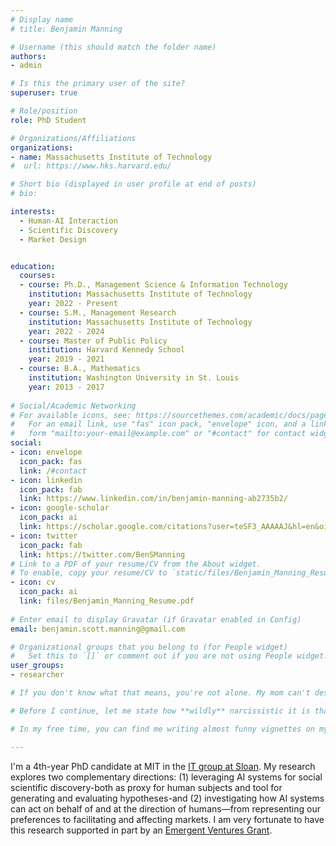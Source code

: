 ```yaml
---
# Display name
# title: Benjamin Manning

# Username (this should match the folder name)
authors: 
- admin

# Is this the primary user of the site?
superuser: true

# Role/position
role: PhD Student

# Organizations/Affiliations
organizations:
- name: Massachusetts Institute of Technology
#  url: https://www.hks.harvard.edu/

# Short bio (displayed in user profile at end of posts)
# bio: 

interests:
  - Human-AI Interaction
  - Scientific Discovery
  - Market Design


education:
  courses:
  - course: Ph.D., Management Science & Information Technology
    institution: Massachusetts Institute of Technology
    year: 2022 - Present
  - course: S.M., Management Research
    institution: Massachusetts Institute of Technology
    year: 2022 - 2024   
  - course: Master of Public Policy
    institution: Harvard Kennedy School
    year: 2019 - 2021
  - course: B.A., Mathematics
    institution: Washington University in St. Louis
    year: 2013 - 2017
    
# Social/Academic Networking
# For available icons, see: https://sourcethemes.com/academic/docs/page-builder/#icons
#   For an email link, use "fas" icon pack, "envelope" icon, and a link in the
#   form "mailto:your-email@example.com" or "#contact" for contact widget.
social:
- icon: envelope
  icon_pack: fas
  link: /#contact
- icon: linkedin
  icon_pack: fab
  link: https://www.linkedin.com/in/benjamin-manning-ab2735b2/
- icon: google-scholar
  icon_pack: ai
  link: https://scholar.google.com/citations?user=teSF3_AAAAAJ&hl=en&oi=sra
- icon: twitter
  icon_pack: fab
  link: https://twitter.com/BenSManning
# Link to a PDF of your resume/CV from the About widget.
# To enable, copy your resume/CV to `static/files/Benjamin_Manning_Resume.pdf` and uncomment the lines below.
- icon: cv
  icon_pack: ai
  link: files/Benjamin_Manning_Resume.pdf
  
# Enter email to display Gravatar (if Gravatar enabled in Config)
email: benjamin.scott.manning@gmail.com

# Organizational groups that you belong to (for People widget)
#   Set this to `[]` or comment out if you are not using People widget.
user_groups:
- researcher

# If you don't know what that means, you're not alone. My mom can't describe it to her friends, so I've told her to say, "he studies how we can use AI to learn about human behavior and how AI makes choices for people’’ If her friends have more questions, she's instructed to say, "he is an economist who draws heavily on computer science.” If they keep asking, she runs away and hides.

# Before I continue, let me state how **wildly** narcissistic it is that I, along with most academics, have these self-aggrandizing websites. Now, back to me!

# In my free time, you can find me writing almost funny vignettes on my website, hiking slowly, cycling through traffic, playing soccer, reading, napping, playing Catan, or simply hanging with friends. I also have a thing for [ice cream](https://benjaminmanning.substack.com/p/im-almost-30-and-im-still-writing). 

---
```

I'm a 4th-year PhD candidate at MIT in the [IT group at Sloan](https://mitsloan.mit.edu/phd/program-overview/it). My research explores two complementary directions: (1) leveraging AI systems for social scientific discovery-both as proxy for human subjects and tool for generating and evaluating hypotheses-and (2) investigating how AI systems can act on behalf of and at the direction of humans—from representing our preferences to facilitating and affecting markets. I am very fortunate to have this research supported in part by an [Emergent Ventures Grant](https://www.mercatus.org/emergent-ventures).





